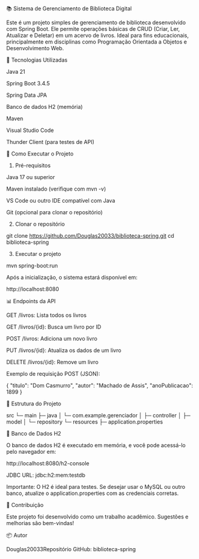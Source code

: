 📚 Sistema de Gerenciamento de Biblioteca Digital

Este é um projeto simples de gerenciamento de biblioteca desenvolvido com Spring Boot. Ele permite operações básicas de CRUD (Criar, Ler, Atualizar e Deletar) em um acervo de livros. Ideal para fins educacionais, principalmente em disciplinas como Programação Orientada a Objetos e Desenvolvimento Web.

🔧 Tecnologias Utilizadas

Java 21

Spring Boot 3.4.5

Spring Data JPA

Banco de dados H2 (memória)

Maven

Visual Studio Code

Thunder Client (para testes de API)

🚀 Como Executar o Projeto

1. Pré-requisitos

Java 17 ou superior

Maven instalado (verifique com mvn -v)

VS Code ou outro IDE compatível com Java

Git (opcional para clonar o repositório)

2. Clonar o repositório

git clone https://github.com/Douglas20033/biblioteca-spring.git
cd biblioteca-spring

3. Executar o projeto

mvn spring-boot:run

Após a inicialização, o sistema estará disponível em:

http://localhost:8080

📊 Endpoints da API

GET /livros: Lista todos os livros

GET /livros/{id}: Busca um livro por ID

POST /livros: Adiciona um novo livro

PUT /livros/{id}: Atualiza os dados de um livro

DELETE /livros/{id}: Remove um livro

Exemplo de requisição POST (JSON):

{
  "titulo": "Dom Casmurro",
  "autor": "Machado de Assis",
  "anoPublicacao": 1899
}

📁 Estrutura do Projeto

src
└─ main
   ├─ java
   │  └─ com.example.gerenciador
   │     ├─ controller
   │     ├─ model
   │     └─ repository
   └─ resources
      ├─ application.properties

🚧 Banco de Dados H2

O banco de dados H2 é executado em memória, e você pode acessá-lo pelo navegador em:

http://localhost:8080/h2-console

JDBC URL: jdbc:h2:mem:testdb

Importante: O H2 é ideal para testes. Se desejar usar o MySQL ou outro banco, atualize o application.properties com as credenciais corretas.

🙌 Contribuição

Este projeto foi desenvolvido como um trabalho acadêmico. Sugestões e melhorias são bem-vindas!

📦 Autor

Douglas20033Repositório GitHub: biblioteca-spring

